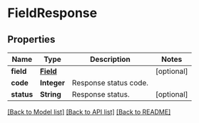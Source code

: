 ﻿
# FieldResponse


## Properties
Name | Type | Description | Notes
------------ | ------------- | ------------- | -------------
**field** | [**Field**](Field.md) |  | [optional]
**code** | **Integer** | Response status code. | 
**status** | **String** | Response status. | [optional]


[[Back to Model list]](../../README.md#documentation-for-models) [[Back to API list]](../../README.md#documentation-for-api-endpoints) [[Back to README]](../../README.md)



